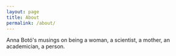 ```yaml
---
layout: page
title: About
permalink: /about/
---
```


Anna Botó's musings on being a woman, a scientist, a mother, an academician, a person. 
